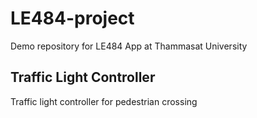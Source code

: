 # LE484-project
Demo repository for LE484 App at Thammasat University 

## Traffic Light Controller
Traffic light controller for pedestrian crossing

